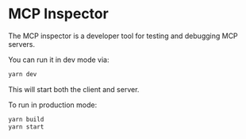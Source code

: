 # MCP Inspector

The MCP inspector is a developer tool for testing and debugging MCP servers.

You can run it in dev mode via:

```bash
yarn dev
```

This will start both the client and server.

To run in production mode:

```bash
yarn build
yarn start
```
